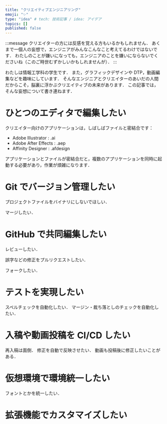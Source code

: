 ```yaml
---
title: "クリエイティブエンジニアリング"
emoji: "✨"
type: "idea" # tech: 技術記事 / idea: アイデア
topics: []
published: false
---
```


:::message
クリエイターの方には反感を覚える方もいるかもしれません．
あくまで一個人の妄想で，エンジニアがみんなこんなこと考えてるわけではないです．
わたしのことが嫌いになっても，エンジニアのことを嫌いにならないでくださいね（このご時世むずかしいかもしれませんが）．
:::

わたしは情報工学科の学生です．
また，グラフィックデザインや DTP，動画編集などを趣味にしています．
そんなエンジニアとクリエイターのあいだの人間だからこそ，脳裏に浮かぶクリエイティブの未来があります．
この記事では，そんな妄想について書き連ねます．

# ひとつのエディタで編集したい

クリエイター向けのアプリケーションは，しばしばファイルと密結合です：

- Adobe Illustrator : .ai
- Adobe After Effects : .aep
- Affinity Designer : .afdesign

アプリケーションとファイルが密結合だと，複数のアプリケーションを同時に起動する必要があり，作業が煩雑になります．

# Git でバージョン管理したい

プロジェクトファイルをバイナリにしないでほしい．

マージしたい．

# GitHub で共同編集したい

レビューしたい．

誤字などの修正をプルリクエストしたい．

フォークしたい．

# テストを実現したい

スペルチェックを自動化したい．
マージン・裁ち落としのチェックを自動化したい．

# 入稿や動画投稿を CI/CD したい

再入稿は面倒．
修正を自動で反映させたい．
動画も投稿後に修正したいことがある．

# 仮想環境で環境統一したい

フォントとかを統一したい．

# 拡張機能でカスタマイズしたい

